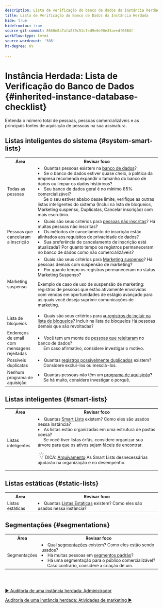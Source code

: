 ```yaml
---
description: Lista de verificação do banco de dados da instância herdada - Documentação do Marketo - Documentação do produto
title: Lista de Verificação do Banco de Dados da Instância Herdada
hide: true
hidefromtoc: true
source-git-commit: 8660e8a7afa239c51cfed9e6e90e35aeedf6884f
workflow-type: tm+mt
source-wordcount: '386'
ht-degree: 8%

---
```


# Instância Herdada: Lista de Verificação do Banco de Dados {#inherited-instance-database-checklist}

Entenda o número total de pessoas, pessoas comercializáveis e as principais fontes de aquisição de pessoas na sua assinatura.

## Listas inteligentes do sistema {#system-smart-lists}

<table style="table-layout:auto"> 
 <tbody> 
  <tr> 
   <th style="width:20%">Área</th> 
   <th>Revisar foco</th>
  </tr> 
  <tr> 
   <td>Todas as pessoas</td> 
   <td><li>Quantas pessoas existem na <a href="/help/marketo/product-docs/core-marketo-concepts/smart-lists-and-static-lists/managing-people-in-smart-lists/database-dashboard.md" target="_blank">banco de dados</a>?</li>
<li>Se o banco de dados estiver quase cheio, a política da empresa recomenda expandir o tamanho do banco de dados ou limpar os dados históricos?</li>
<li>Seu banco de dados geral é no mínimo 85% comercializável? 
<br/>     Se o seu estiver abaixo desse limite, verifique as outras listas inteligentes do sistema (Inclui na lista de bloqueios, Marketing suspenso, Duplicatas, Cancelar inscrição) com mais escrutínio.</li></td>
  </tr>
  <tr> 
   <td>Pessoas que cancelaram a inscrição</td> 
   <td><li>Quais são seus critérios para <a href="/help/marketo/product-docs/email-marketing/deliverability/understanding-unsubscribe.md#marketing-suspended" target="_blank">pessoas não inscritas</a>? Há muitas pessoas não inscritas?</li>
<li>Os métodos de cancelamento de inscrição estão alinhados aos requisitos de privacidade de dados?</li>
<li>Sua preferência de cancelamento de inscrição está atualizada? Por quanto tempo os registros permaneceram no banco de dados como não comercializáveis?</li></td>
  </tr>
  <tr> 
   <td>Marketing suspenso</td> 
   <td><li>Quais são seus critérios para <a href="/help/marketo/product-docs/email-marketing/deliverability/durable-unsubscribe.md#marketing-suspended" target="_blank">Marketing suspenso</a>? Há pessoas demais com suspensão de marketing?</li>
<li>Por quanto tempo os registros permaneceram no status Marketing Suspenso?</li>
<p>Exemplo de caso de uso de suspensão de marketing: registros de pessoas que estão ativamente envolvidas com vendas em oportunidades de estágio avançado para as quais você deseja suprimir comunicações de marketing.</td>
  </tr>
   <tr> 
   <td>Lista de bloqueios</td> 
   <td><li>Quais são seus critérios para <a href="/help/marketo/product-docs/core-marketo-concepts/smart-lists-and-static-lists/managing-people-in-smart-lists/add-person-to-blocklist.md" target="_blank">➡ registros de incluir na lista de bloqueios</a>? Incluir na lista de bloqueios Há pessoas demais que são revoltadas?</li></td>
  </tr>
  <tr> 
   <td>Endereços de email com mensagens rejeitadas</td> 
   <td><li>Você tem um monte de <a href="/help/marketo/product-docs/email-marketing/deliverability/hard-and-soft-bounces-in-email.md" target="_blank">pessoas que rejeitaram</a> no banco de dados?
   <br/>     Em caso afirmativo, considere investigar o motivo.</li></td></li></td>
  </tr>
  <tr> 
   <td>Possíveis duplicatas</td> 
   <td><li>Quantas <a href="/help/marketo/product-docs/core-marketo-concepts/smart-lists-and-static-lists/managing-people-in-smart-lists/find-and-merge-duplicate-people.md" target="_blank">registros possivelmente duplicados</a> existem?
   <br/>     Considere excluí-los ou mesclá-los.</li></td>
  </tr>
   <tr> 
   <td>Nenhum programa de aquisição</td> 
   <td><li>Quantas pessoas não têm um <a href="/help/marketo/product-docs/core-marketo-concepts/programs/creating-programs/understanding-program-membership.md#acquisition-program" target="_blank">programa de aquisição</a>?
   <br/>     Se há muito, considere investigar o porquê.</li></td>
  </tr>
 </tbody> 
</table>

## Listas inteligentes {#smart-lists}

<table style="table-layout:auto"> 
 <tbody> 
  <tr> 
   <th style="width:20%">Área</th> 
   <th>Revisar foco</th>
  </tr> 
  <tr> 
   <td>Listas inteligentes</td> 
   <td><li>Quantas <a href="/help/marketo/product-docs/core-marketo-concepts/smart-lists-and-static-lists/understanding-smart-lists.md" target="_blank">Smart Lists</a> existem? Como eles são usados nessa instância?</li>
<li>As listas estão organizadas em uma estrutura de pastas coesa? 
<br/>     Se você tiver listas órfãs, considere organizar sua árvore para que os ativos sejam fáceis de encontrar.</li>
<p><img src="assets/tip-icon.png" alt="ícone de dica">DICA: <a href="/help/marketo/product-docs/core-marketo-concepts/miscellaneous/understanding-folders.md#archive-a-folder" target="_blank">Arquivamento</a> As Smart Lists desnecessárias ajudarão na organização e no desempenho.</td>
  </tr>
 </tbody> 
</table>

## Listas estáticas {#static-lists}

<table style="table-layout:auto"> 
 <tbody> 
  <tr> 
   <th style="width:20%">Área</th> 
   <th>Revisar foco</th>
  </tr> 
  <tr> 
   <td>Listas estáticas</td> 
   <td><li>Quantas <a href="/help/marketo/product-docs/core-marketo-concepts/smart-lists-and-static-lists/static-lists/understanding-static-lists.md" target="_blank">Listas Estáticas</a> existem? Como eles são usados nessa instância?</li></td>
  </tr>
 </tbody> 
</table>

## Segmentações {#segmentations}

<table style="table-layout:auto"> 
 <tbody> 
  <tr> 
   <th style="width:20%">Área</th> 
   <th>Revisar foco</th>
  </tr> 
  <tr> 
   <td>Segmentações</td> 
   <td><li>Qual <a href="/help/marketo/product-docs/personalization/segmentation-and-snippets/segmentation/create-a-segmentation.md" target="_blank">segmentações</a> existem? Como eles estão sendo usados?</li>
<li>Há muitas pessoas em <a href="/help/marketo/product-docs/personalization/segmentation-and-snippets/segmentation/segmentation-order-priority.md" target="_blank">segmentos padrão</a>?</li>
<li>Há uma segmentação para o público comercializável? 
<br/>     Caso contrário, considere a criação de um.</li></td>
  </tr>
 </tbody> 
</table>

<br> 

[► Auditoria de uma instância herdada: Administrador](/help/marketo/getting-started/inheriting-a-marketo-instance/new-inherit-doc-1.md)

[Auditoria de uma instância herdada: Atividades de marketing ►](/help/marketo/getting-started/inheriting-a-marketo-instance/new-inherit-doc-3.md)
